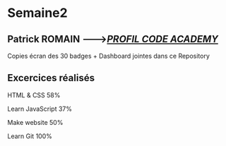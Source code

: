 # Semaine2
## Patrick ROMAIN --->[***PROFIL CODE ACADEMY***](https://www.codecademy.com/PatrickROMAIN)

Copies écran des 30 badges + Dashboard jointes dans ce Repository

## Excercices réalisés  


HTML & CSS       58%

Learn JavaScript 37%

Make website     50%

Learn Git       100%
